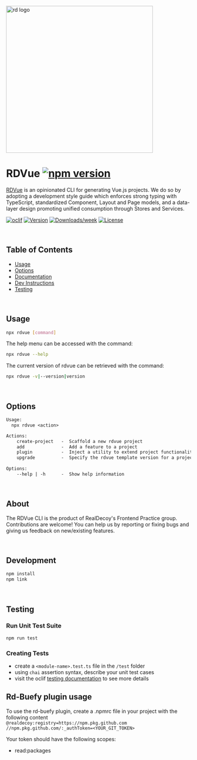 <div align="left">
  <br/>
  <a href="https://www.realdecoy.com/jamaica/" title="REALDECOY">
    <img width=400px src="https://www.realdecoy.com/wp-content/uploads/2019/02/Realdecoy-logo-transparent.png" alt="rd logo">
  </a>
  <br/>
</div>

# RDVue [![npm version](https://badge.fury.io/js/rdvue.svg)](https://badge.fury.io/js/rdvue)

[RDVue](https://github.com/realdecoy/rdvue) is an opinionated CLI for generating Vue.js projects. We do so by adopting
a development style guide which enforces strong typing with TypeScript, standardized Component, Layout and Page models,
and a data-layer design promoting unified consumption through Stores and Services.



[![oclif](https://img.shields.io/badge/cli-oclif-brightgreen.svg)](https://oclif.io)
[![Version](https://img.shields.io/npm/v/rdvue.svg)](https://npmjs.org/package/rdvue)
[![Downloads/week](https://img.shields.io/npm/dw/rdvue.svg)](https://npmjs.org/package/rdvue)
[![License](https://img.shields.io/npm/l/rdvue.svg)](https://github.com/realdecoy/rdvue/blob/main/package.json)

&nbsp;
&nbsp;
&nbsp;
<!-- custom-toc -->
## Table of Contents

* [Usage](#usage)
* [Options](#options)
* [Documentation](https://realdecoy.github.io/rdvue/)
* [Dev Instructions](#Development)
* [Testing](#Testing)
<!-- custom-tocstop -->

&nbsp;
&nbsp;
&nbsp;

## Usage
<!-- custom-usage -->

```bash
npx rdvue [command]
```

The help menu can be accessed with the command:

```bash
npx rdvue --help
```
The current version of rdvue can be retrieved with the command:

```bash
npx rdvue -v|--version|version
```
<!-- custom-usagestop -->

&nbsp;
&nbsp;
&nbsp;

## Options
```txt
Usage:
  npx rdvue <action>

Actions:
    create-project   -  Scaffold a new rdvue project
    add              -  Add a feature to a project
    plugin           -  Inject a utility to extend project functionality
    upgrade          -  Specify the rdvue template version for a project
  
Options:
    --help | -h      -  Show help information
```

&nbsp;
&nbsp;
&nbsp;




## About

The RDVue CLI is the product of RealDecoy's Frontend Practice group. Contributions are welcome! You can help us by reporting or fixing bugs and giving us feedback on new/existing features.

&nbsp;
&nbsp;
&nbsp;

## Development

```bash
npm install
npm link
```

&nbsp;
&nbsp;
&nbsp;

## Testing

### Run Unit Test Suite
```bash
npm run test
```

### Creating Tests
- create a ```<module-name>.test.ts``` file in the ```/test``` folder
- using ```chai``` assertion syntax, describe your unit test cases
- visit the oclif [testing documentation](https://oclif.io/docs/testing) to see more details


## Rd-Buefy plugin usage
To use the rd-buefy plugin, create a .npmrc file in your project with the following content  
`@realdecoy:registry=https://npm.pkg.github.com`  
`//npm.pkg.github.com/:_authToken=<YOUR_GIT_TOKEN>`  
  
Your token should have the following scopes:  
- read:packages